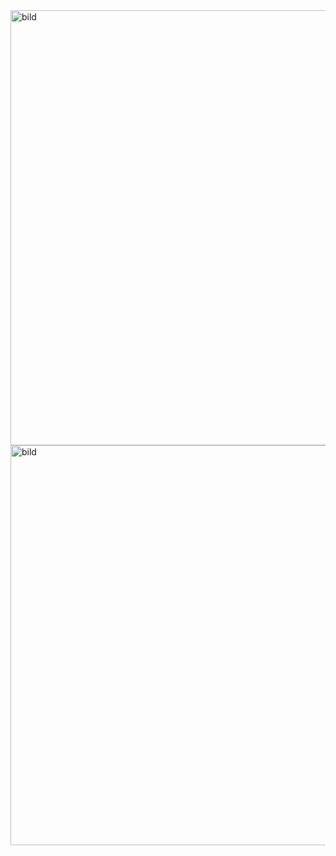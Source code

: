 <img width="671" height="696" alt="bild" src="https://github.com/user-attachments/assets/5497a379-f4a7-48cc-bf25-9c88be79755f" />

<img width="637" height="640" alt="bild" src="https://github.com/user-attachments/assets/da0b7f6f-05e1-4601-81f3-f612d8646b52" />
